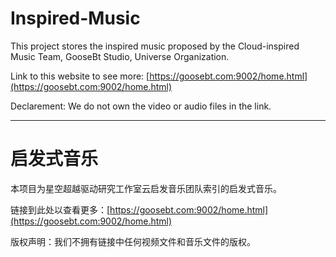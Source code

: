 # Inspired-Music

This project stores the inspired music proposed by the Cloud-inspired Music Team, GooseBt Studio, Universe Organization. 

Link to this website to see more: [https://goosebt.com:9002/home.html](https://goosebt.com:9002/home.html)

Declarement: We do not own the video or audio files in the link. 

---

# 启发式音乐

本项目为星空超越驱动研究工作室云启发音乐团队索引的启发式音乐。

链接到此处以查看更多：[https://goosebt.com:9002/home.html](https://goosebt.com:9002/home.html)

版权声明：我们不拥有链接中任何视频文件和音乐文件的版权。
